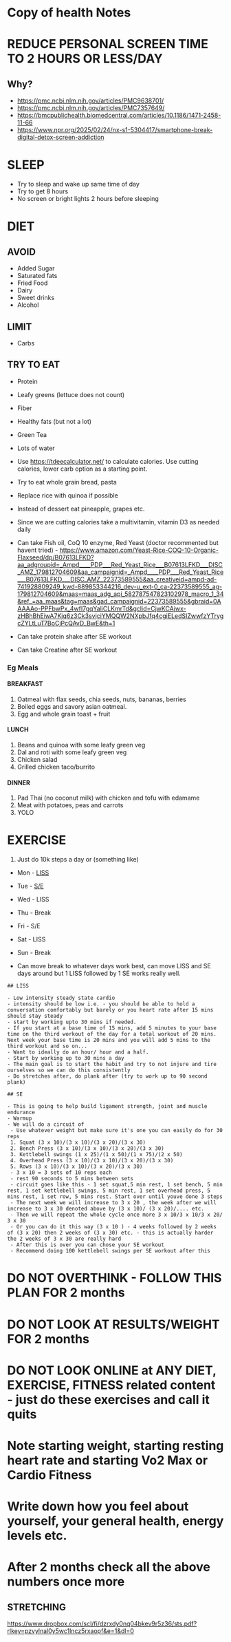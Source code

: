 # Copy of health Notes

# REDUCE PERSONAL SCREEN TIME TO 2 HOURS OR LESS/DAY
## Why?
- https://pmc.ncbi.nlm.nih.gov/articles/PMC9638701/
- https://pmc.ncbi.nlm.nih.gov/articles/PMC7357649/
- https://bmcpublichealth.biomedcentral.com/articles/10.1186/1471-2458-11-66
- https://www.npr.org/2025/02/24/nx-s1-5304417/smartphone-break-digital-detox-screen-addiction


# SLEEP
- Try to sleep and wake up same time of day
- Try to get 8 hours
- No screen or bright lights 2 hours before sleeping

# DIET
## AVOID
- Added Sugar
- Saturated fats
- Fried Food
- Dairy
- Sweet drinks
- Alcohol

## LIMIT
- Carbs

## TRY TO EAT
- Protein
- Leafy greens (lettuce does not count)
- Fiber
- Healthy fats (but not a lot)
- Green Tea
- Lots of water

 - Use https://tdeecalculator.net/ to calculate calories. Use cutting calories, lower carb option as a starting point.
 - Try to eat whole grain bread, pasta
 - Replace rice with quinoa if possible
 - Instead of dessert eat pineapple, grapes etc.
 - Since we are cutting calories take a multivitamin, vitamin D3 as needed daily
 - Can take Fish oil, CoQ 10 enzyme, Red Yeast (doctor recommented but havent tried) - https://www.amazon.com/Yeast-Rice-COQ-10-Organic-Flaxseed/dp/B07613LFKD?aa_adgroupid=_Ampd____PDP___Red_Yeast_Rice___B07613LFKD___DISC_AMZ_179812704609&aa_campaignid=_Ampd____PDP___Red_Yeast_Rice___B07613LFKD___DISC_AMZ_22373589555&aa_creativeid=ampd-ad-741928809249_kwd-889853344216_dev-u_ext-0_ca-22373589555_ag-179812704609&maas=maas_adg_api_582787547823102978_macro_1_34&ref_=aa_maas&tag=maas&gad_campaignid=22373589555&gbraid=0AAAAAo-PPFbwPx_4wfI7gqYaliCLKmrTd&gclid=CjwKCAjwx-zHBhBhEiwA7Kjq6z3Ck3svjciYMQQW2NXpbJfq4cgiELedSIZwwfzYTrygcZYLtLuT7BoCjPcQAvD_BwE&th=1
 - Can take protein shake after SE workout
 - Can take Creatine after SE workout

### Eg Meals
#### BREAKFAST
1. Oatmeal with flax seeds, chia seeds, nuts, bananas, berries
2. Boiled eggs and savory asian oatmeal.
3. Egg and whole grain toast + fruit

#### LUNCH
1. Beans and quinoa with some leafy green veg
2. Dal and roti with some leafy green veg
3. Chicken salad
4. Grilled chicken taco/burrito

#### DINNER
1. Pad Thai (no coconut milk) with chicken and tofu with edamame
2. Meat with potatoes, peas and carrots
3. YOLO

# EXERCISE
1. Just do 10k steps a day
or (something like)
- Mon - <a href="#LISS">LISS</a>
- Tue - <a href="#SE">S/E</a>
- Wed - LISS
- Thu - Break
- Fri - S/E
- Sat - LISS
- Sun - Break

- Can move break to whatever days work best, can move LISS and SE days around but 1 LISS followed by 1 SE works really well.

<div id="LISS" markdown="1">
    
    ## LISS
    
    - Low intensity steady state cardio
    - intensity should be low i.e. - you should be able to hold a conversation comfortably but barely or you heart rate after 15 mins should stay steady
    - start by working upto 30 mins if needed.
    - If you start at a base time of 15 mins, add 5 minutes to your base time on the third workout of the day for a total workout of 20 mins. Next week your base time is 20 mins and you will add 5 mins to the third workout and so on...  
    - Want to ideally do an hour/ hour and a half.
    - Start by working up to 30 mins a day
    - The main goal is to start the habit and try to not injure and tire ourselves so we can do this consistently
    - Do stretches after, do plank after (try to work up to 90 second plank)

</div>

<div id="SE" markdown="1">
    
    ## SE
    
    - This is going to help build ligament strength, joint and muscle endurance
    - Warmup
    - We will do a circuit of
     - Use whatever weight but make sure it's one you can easily do for 30 reps
     1. Squat (3 x 10)/(3 x 10)/(3 x 20)/(3 x 30)
     2. Bench Press (3 x 10)/(3 x 10)/(3 x 20)/(3 x 30)
     3. Kettlebell swings (1 x 25)/(1 x 50)/(1 x 75)/(2 x 50)
     4. Overhead Press (3 x 10)/(3 x 10)/(3 x 20)/(3 x 30)
     5. Rows (3 x 10)/(3 x 10)/(3 x 20)/(3 x 30)
     - 3 x 10 = 3 sets of 10 reps each
     - rest 90 seconds to 5 mins between sets
     - circuit goes like this - 1 set squat,5 min rest, 1 set bench, 5 min rest, 1 set kettlebell swings, 5 min rest, 1 set overhead press, 5 mins rest, 1 set row, 5 mins rest. Start over until youve done 3 steps
     - The next week we will increase to 3 x 20 , the week after we will increase to 3 x 30 denoted above by (3 x 10)/ (3 x 20)/.... etc.
     - Then we will repeat the whole cycle once more 3 x 10/3 x 10/3 x 20/ 3 x 30
     - Or you can do it this way (3 x 10 ) - 4 weeks followed by 2 weeks of (3 x 20) then 2 weeks of (3 x 30) etc. - this is actually harder the 2 weeks of 3 x 30 are really hard
     - After this is over you can chose your SE workout
     - Recommend doing 100 kettlebell swings per SE workout after this
</div>

# DO NOT OVERTHINK - FOLLOW THIS PLAN FOR 2 months
# DO NOT LOOK AT RESULTS/WEIGHT FOR 2 months
# DO NOT LOOK ONLINE at ANY DIET, EXERCISE, FITNESS related content - just do these exercises and call it quits
# Note starting weight, starting resting heart rate and starting Vo2 Max or Cardio Fitness
# Write down how you feel about yourself, your general health, energy levels etc.
# After 2 months check all the above numbers once more

## STRETCHING
https://www.dropbox.com/scl/fi/dzrxdy0nq04bkev9r5z36/sts.pdf?rlkey=pzvylnal0y5wc1lncz5rxaopf&e=1&dl=0


